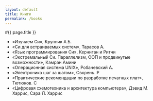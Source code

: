 ```yaml
---
layout: default
title: Книги
permalink: /books
---
```

#{{ page.title }}
* «Изучаем Си», Крупник А.Б.
* «Си для встраиваемых систем», Тарасов А.
* «Язык программирования Си», Керниган и Ритчи
* «Экстремальный Си. Параллелизм, ООП и продвинутые возможности», Камран Амини
* «Операционная система UNIX», Робачевский А.
* «Электроника шаг за шагом», Сворень. Р
* «Практические рекомендации по разработке печатных плат», Тютюков. С
* «Цифровая схемотехника и архитектура компьютера», Дэвид М. Харрис, Сара Л. Харрис


